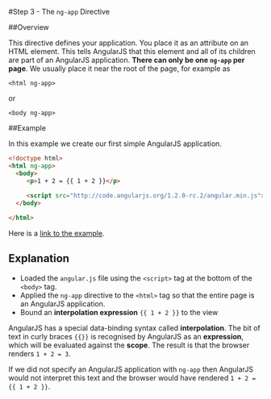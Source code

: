 #Step 3 - The `ng-app` Directive

##Overview

This directive defines your application.  You place it as an attribute on an HTML element.  This
tells AngularJS that this element and all of its children are part of an AngularJS application.
**There can only be one `ng-app` per page**. We usually place it near the root of the page, for
example as
```
<html ng-app>
```
or 
```
<body ng-app>
```

##Example

In this example we create our first simple AngularJS application.

```html
<!doctype html>
<html ng-app>
  <body>
     <p>1 + 2 = {{ 1 + 2 }}</p>
     
     <script src="http://code.angularjs.org/1.2.0-rc.2/angular.min.js"></script>
  </body>

</html>
```
Here is a [link to the example](example-01).

## Explanation
* Loaded the `angular.js` file using the `<script>` tag at the bottom of the `<body>` tag.
* Applied the `ng-app` directive to the `<html>` tag so that the entire page is an AngularJS
  application.
* Bound an **interpolation expression** `{{ 1 + 2 }}` to the view

AngularJS has a special data-binding syntax called **interpolation**.  The bit of text in curly
braces `{{}}` is recognised by AngularJS as an **expression**, which will be evaluated against the
**scope**. The result is that the browser renders `1 + 2 = 3`.

If we did not specify an AngularJS application with `ng-app` then AngularJS would not interpret this
text and the browser would have rendered `1 + 2 = {{ 1 + 2 }}`.